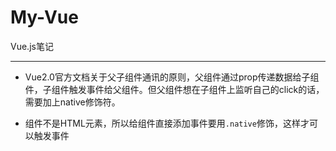 # My-Vue
Vue.js笔记

----------
- Vue2.0官方文档关于父子组件通讯的原则，父组件通过prop传递数据给子组件，子组件触发事件给父组件。但父组件想在子组件上监听自己的click的话，需要加上native修饰符。

- 组件不是HTML元素，所以给组件直接添加事件要用`.native`修饰，这样才可以触发事件